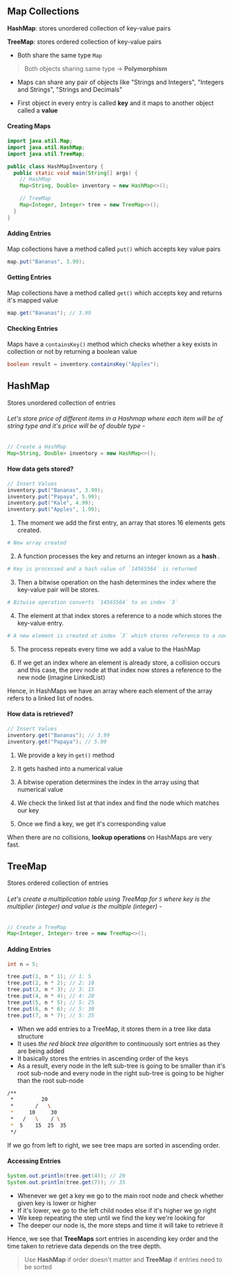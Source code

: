 ## Map Collections

**HashMap**: stores unordered collection of key-value pairs

**TreeMap**: stores ordered collection of key-value pairs

- Both share the same type `Map`

> Both objects sharing same type -> **Polymorphism**

- Maps can share any pair of objects like "Strings and Integers", "Integers and Strings", "Strings and Decimals"

- First object in every entry is called **key** and it maps to another object called a **value**

#### Creating Maps

```java
import java.util.Map;
import java.util.HashMap;
import java.util.TreeMap;

public class HashMapInventory {
  public static void main(String[] args) {
    // HashMap
    Map<String, Double> inventory = new HashMap<>();

    // TreeMap
    Map<Integer, Integer> tree = new TreeMap<>();
  }
}
```

#### Adding Entries

Map collections have a method called `put()` which accepts key value pairs

```java
map.put("Bananas", 3.99);
```

#### Getting Entries

Map collections have a method called `get()` which accepts key and returns it's mapped value

```java
map.get("Bananas"); // 3.99
```

#### Checking Entries

Maps have a `containsKey()` method which checks whether a key exists in collection or not by returning a boolean value

```java
boolean result = inventory.containsKey("Apples");
```

## HashMap

Stores unordered collection of entries

###### Let's store price of different items in a Hashmap where each item will be of string type and it's price will be of double type -

```java
// Create a HashMap
Map<String, Double> inventory = new HashMap<>();
```

#### How data gets stored?

```java
// Insert Values
inventory.put("Bananas", 3.99);
inventory.put("Papaya", 5.99);
inventory.put("Kale", 4.99);
inventory.put("Apples", 1.99);
```

1. The moment we add the first entry, an array that stores 16 elements gets created.

```sh
# New array created
```

2. A function processes the key and returns an integer known as a **hash** .

```sh
# Key is processed and a hash value of `14565564` is returned
```

3. Then a bitwise operation on the hash determines the index where the key-value pair will be stores.

```sh
# Bitwise operation converts `14565564` to an index `3`
```

4. The element at that index stores a reference to a node which stores the key-value entry.

```sh
# A new element is created at index `3` which stores reference to a node with key-value `bananas: 3.99`
```

5. The process repeats every time we add a value to the HashMap

6. If we get an index where an element is already store, a collision occurs and this case, the prev node at that index now stores a reference to the new node (imagine LinkedList)

Hence, in HashMaps we have an array where each element of the array refers to a linked list of nodes.

#### How data is retrieved?

```java
// Insert Values
inventory.get("Bananas"); // 3.99
inventory.get("Papaya"); // 5.99
```

1. We provide a key in `get()` method

2. It gets hashed into a numerical value

3. A bitwise operation determines the index in the array using that numerical value

4. We check the linked list at that index and find the node which matches our key

5. Once we find a key, we get it's corresponding value

When there are no collisions, **lookup operations** on HashMaps are very fast.

## TreeMap

Stores ordered collection of entries

###### Let's create a multiplication table using TreeMap for `5` where key is the multiplier (integer) and value is the multiple (integer) -

```java
// Create a TreeMap
Map<Integer, Integer> tree = new TreeMap<>();
```

#### Adding Entries

```java
int n = 5;

tree.put(1, n * 1); // 1: 5
tree.put(2, n * 2); // 2: 10
tree.put(3, n * 3); // 3: 15
tree.put(4, n * 4); // 4: 20
tree.put(5, n * 5); // 5: 25
tree.put(6, n * 6); // 5: 30
tree.put(7, n * 7); // 5: 35
```

- When we add entries to a TreeMap, it stores them in a tree like data structure
- It uses _the red black tree algorithm_ to continuously sort entries as they are being added
- It basically stores the entries in ascending order of the keys
- As a result, every node in the left sub-tree is going to be smaller than it's root sub-node and every node in the right sub-tree is going to be higher than the root sub-node

```sh
/**
 *         20
 *       /   \
 *     10     30
 *   /   \    / \
 *  5    15  25  35
 */
```

If we go from left to right, we see tree maps are sorted in ascending order.

#### Accessing Entries

```java
System.out.println(tree.get(4)); // 20
System.out.println(tree.get(7)); // 35
```

- Whenever we get a key we go to the main root node and check whether given key is lower or higher
- If it's lower, we go to the left child nodes else if it's higher we go right
- We keep repeating the step until we find the key we're looking for
- The deeper our node is, the more steps and time it will take to retrieve it

Hence, we see that **TreeMaps** sort entries in ascending key order and the time taken to retrieve data depends on the tree depth.

> Use **HashMap** if order doesn't matter and **TreeMap** if entries need to be sorted
